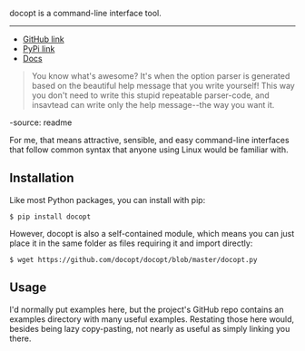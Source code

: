 docopt is a command-line interface tool.

---

* [GitHub link](https://github.com/docopt/docopt)
* [PyPi link](https://pypi.python.org/pypi/docopt)
* [Docs](http://docopt.org/)

> You know what's awesome? It's when the option parser is generated based on the beautiful help message that you write yourself! This way you don't need to write this stupid repeatable parser-code, and insavtead can write only the help message--the way you want it. 

-source: readme

For me, that means attractive, sensible, and easy command-line interfaces that follow common syntax that anyone using Linux would be familiar with.

## Installation
Like most Python packages, you can install with pip:

```language-bash
$ pip install docopt
```

However, docopt is also a self-contained module, which means you can just place it in the same folder as files requiring it and import directly:

```language-bash
$ wget https://github.com/docopt/docopt/blob/master/docopt.py
```

## Usage
I'd normally put examples here, but the project's GitHub repo contains an examples directory with many useful examples. Restating those here would, besides being lazy copy-pasting, not nearly as useful as simply linking you there.